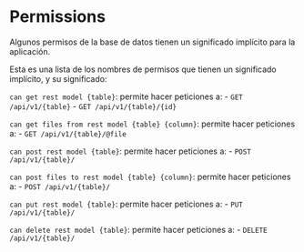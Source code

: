# Permissions

Algunos permisos de la base de datos tienen un significado implícito para la aplicación.

Esta es una lista de los nombres de permisos que tienen un significado implícito, y su significado:

`can get rest model {table}`:
	permite hacer peticiones a:
		- `GET /api/v1/{table}`
		- `GET /api/v1/{table}/{id}`

`can get files from rest model {table} {column}`:
	permite hacer peticiones a:
		- `GET /api/v1/{table}/@file`

`can post rest model {table}`:
	permite hacer peticiones a:
		- `POST /api/v1/{table}/`

`can post files to rest model {table} {column}`:
	permite hacer peticiones a:
		- `POST /api/v1/{table}/`

`can put rest model {table}`:
	permite hacer peticiones a:
		- `PUT /api/v1/{table}/`

`can delete rest model {table}`:
	permite hacer peticiones a:
		- `DELETE /api/v1/{table}/`
